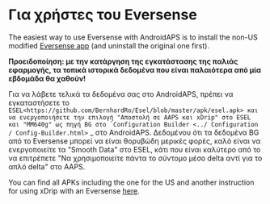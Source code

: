 # Για χρήστες του Eversense

The easiest way to use Eversense with AndroidAPS is to install the non-US modified [Eversense app](https://github.com/BernhardRo/Esel/blob/master/apk/Eversense_CGM_v1.0.410-patched.apk) (and uninstall the original one first).

**Προειδοποίηση: με την κατάργηση της εγκατάστασης της παλιάς εφαρμογής, τα τοπικά ιστορικά δεδομένα που είναι παλαιότερα από μία εβδομάδα θα χαθούν!**

Για να λάβετε τελικά τα δεδομένα σας στο AndroidAPS, πρέπει να εγκαταστήσετε το `` ESEL<https://github.com/BernhardRo/Esel/blob/master/apk/esel.apk> και να ενεργοποιήσετε την επιλογή "Αποστολή σε AAPS και xDrip" στο ESEL και "MM640g" ως πηγή BG στο `Configuration Builder <../ Configuration / Config-Builder.html> `` _ στο AndroidAPS. Δεδομένου ότι τα δεδομένα BG από το Eversense μπορεί να είναι θορυβώδη μερικές φορές, καλό είναι να ενεργοποιείτε τα "Smooth Data" στο ESEL, κάτι που είναι καλύτερο από το να επιτρέπετε "Να χρησιμοποιείτε πάντα το σύντομο μέσο delta αντί για το απλό delta" στο AAPS.

You can find  all APKs including the one for the US and another instruction for using xDrip with an Eversense [here](https://github.com/BernhardRo/Esel/tree/master/apk).
